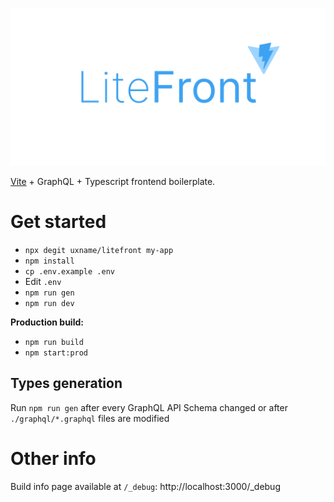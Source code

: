 ![](./.github/logo.png)

[Vite](https://vitejs.dev) + GraphQL + Typescript frontend boilerplate.

# Get started

- `npx degit uxname/litefront my-app`
- `npm install`
- `cp .env.example .env`
- Edit `.env`
- `npm run gen`
- `npm run dev`

**Production build:**

- `npm run build`
- `npm start:prod`

## Types generation

Run `npm run gen` after every GraphQL API Schema changed or after `./graphql/*.graphql` files are modified

# Other info

Build info page available at `/_debug`: http://localhost:3000/\_debug
